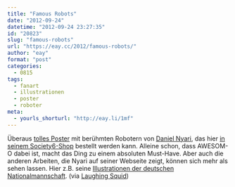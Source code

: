 ```yaml
---
title: "Famous Robots"
date: "2012-09-24"
datetime: "2012-09-24 23:27:35"
id: "20823"
slug: "famous-robots"
url: "https://eay.cc/2012/famous-robots/"
author: "eay"
format: "post"
categories:
  - 0815
tags:
  - fanart
  - illustrationen
  - poster
  - roboter
meta:
  - yourls_shorturl: "http://eay.li/1mf"
---
```


Überaus [tolles Poster](http://iamdany.com/Famous-Robots) mit berühmten Robotern von [Daniel Nyari](http://iamdany.com/), das hier [in seinem Society6-Shop](http://society6.com/DanielNyari/Famous-Robots_Print) bestellt werden kann. Alleine schon, dass AWESOM-O dabei ist, macht das Ding zu einem absoluten Must-Have. Aber auch die anderen Arbeiten, die Nyari auf seiner Webseite zeigt, können sich mehr als sehen lassen. Hier z.B. seine [Illustrationen der deutschen Nationalmannschaft](http://iamdany.com/EM-MMXII). (via [Laughing Squid](http://laughingsquid.com/illustrated-collection-of-famous-movie-tv-comic-video-game-robots/))
